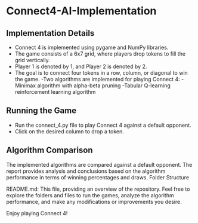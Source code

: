 # Connect4-AI-Implementation


## Implementation Details
- Connect 4 is implemented using pygame and NumPy libraries.
- The game consists of a 6x7 grid, where players drop tokens to fill the grid vertically.
- Player 1 is denoted by 1, and Player 2 is denoted by 2.
- The goal is to connect four tokens in a row, column, or diagonal to win the game.
-Two algorithms are implemented for playing Connect 4:
  -Minimax algorithm with alpha-beta pruning
  -Tabular Q-learning reinforcement learning algorithm
## Running the Game
- Run the connect_4.py file to play Connect 4 against a default opponent.
- Click on the desired column to drop a token.
## Algorithm Comparison
The implemented algorithms are compared against a default opponent.
The report provides analysis and conclusions based on the algorithm performance in terms of winning percentages and draws.
Folder Structure


README.md: This file, providing an overview of the repository.
Feel free to explore the folders and files to run the games, analyze the algorithm performance, and make any modifications or improvements you desire.

Enjoy playing Connect 4!

